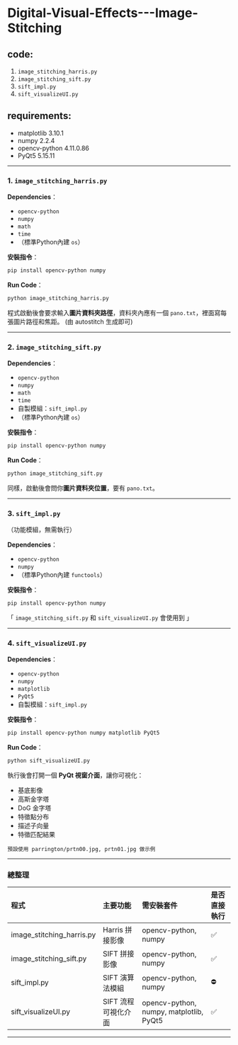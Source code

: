 # Digital-Visual-Effects---Image-Stitching

## code:
1. `image_stitching_harris.py`
2. `image_stitching_sift.py`
3. `sift_impl.py`
4. `sift_visualizeUI.py`

## requirements:
- matplotlib                3.10.1 
- numpy                     2.2.4
- opencv-python             4.11.0.86
- PyQt5                     5.15.11

---

### 1. `image_stitching_harris.py`

**Dependencies**：
- `opencv-python`
- `numpy`
- `math`
- `time`
- （標準Python內建 `os`）

**安裝指令**：
```bash
pip install opencv-python numpy
```

**Run Code**：
```bash
python image_stitching_harris.py
```
程式啟動後會要求輸入**圖片資料夾路徑**，資料夾內應有一個 `pano.txt`，裡面寫每張圖片路徑和焦距。 (由 autostitch 生成即可)

---

### 2. `image_stitching_sift.py`

**Dependencies**：
- `opencv-python`
- `numpy`
- `math`
- `time`
- 自製模組：`sift_impl.py`
- （標準Python內建 `os`）

**安裝指令**：
```bash
pip install opencv-python numpy
```

**Run Code**：
```bash
python image_stitching_sift.py
```
同樣，啟動後會問你**圖片資料夾位置**，要有 `pano.txt`。

---

### 3. `sift_impl.py`

（功能模組，無需執行）

**Dependencies**：
- `opencv-python`
- `numpy`
- （標準Python內建 `functools`）

**安裝指令**：
```bash
pip install opencv-python numpy
```


「  `image_stitching_sift.py` 和 `sift_visualizeUI.py` 會使用到 」

---

### 4. `sift_visualizeUI.py`

**Dependencies**：
- `opencv-python`
- `numpy`
- `matplotlib`
- `PyQt5`
- 自製模組：`sift_impl.py`

**安裝指令**：
```bash
pip install opencv-python numpy matplotlib PyQt5
```

**Run Code**：
```bash
python sift_visualizeUI.py
```
執行後會打開一個 **PyQt 視窗介面**，讓你可視化：
- 基底影像
- 高斯金字塔
- DoG 金字塔
- 特徵點分布
- 描述子向量
- 特徵匹配結果
```
預設使用 parrington/prtn00.jpg, prtn01.jpg 做示例
```
---

### 總整理

| 程式                     | 主要功能         | 需安裝套件                                | 是否直接執行 |
|:-------------------------|:-------------|:------------------------------------------|:------------|
| image_stitching_harris.py | Harris 拼接影像  | opencv-python, numpy                      | ✅ |
| image_stitching_sift.py   | SIFT 拼接影像    | opencv-python, numpy                      | ✅ |
| sift_impl.py              | SIFT 演算法模組   | opencv-python, numpy                      | ⛔|
| sift_visualizeUI.py       | SIFT 流程可視化介面 | opencv-python, numpy, matplotlib, PyQt5   | ✅ |

---

  
